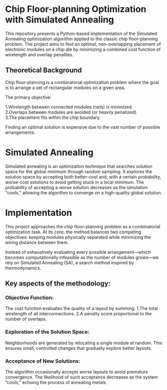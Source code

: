 # Chip Floor-planning Optimization with Simulated Annealing
This repository presents a Python-based implementation of the Simulated Annealing optimization algorithm applied to the classic chip floor-planning problem. The project aims to find an optimal, non-overlapping placement of electronic modules on a chip die by minimizing a combined cost function of wirelength and overlap penalties.

## Theoretical Background
Chip floor-planning is a combinatorial optimization problem where the goal is to arrange a set of rectangular modules on a given area. 

The primary objective:

1.Wirelength between connected modules (nets) is minimized.<br/>
2.Overlaps between modules are avoided (or heavily penalized).<br/>
3.The placement fits within the chip boundary.

Finding an optimal solution is expensive due to the vast number of possible arrangements.

# Simulated Annealing
Simulated annealing is an optimization technique that searches solution space for the global minimum through random sampling. It explores the solution space by accepting both better-cost and, with a certain probability, worse-cost solutions to avoid getting stuck in a local minimum. The probability of accepting a worse solution decreases as the simulation "cools," allowing the algorithm to converge on a high-quality global solution.

# Implementation
This project approaches the chip floor-planning problem as a combinatorial optimization task. At its core, the method balances two competing objectives: keeping modules physically separated while minimizing the wiring distance between them.

Instead of exhaustively evaluating every possible arrangement—which becomes computationally infeasible as the number of modules grows—we rely on Simulated Annealing (SA), a search method inspired by thermodynamics.

## Key aspects of the methodology:
### Objective Function:
The cost function evaluates the quality of a layout by summing:</b>
1.The total wirelength of all interconnections.</b>
2.A penalty score proportional to the number of overlaps.

### Exploration of the Solution Space:
Neighborhoods are generated by relocating a single module at random. This ensures small, controlled changes that gradually explore better layouts.

### Acceptance of New Solutions:
The algorithm occasionally accepts worse layouts to avoid premature convergence. The likelihood of such acceptance decreases as the system “cools,” echoing the process of annealing metals.

